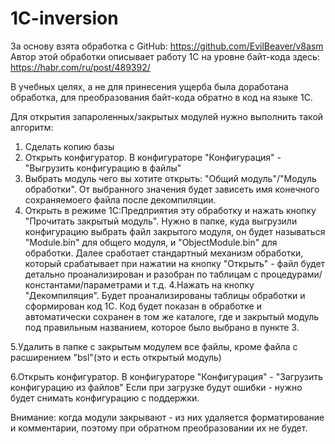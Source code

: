 # 1C-inversion

За основу взята обработка с GitHub:
https://github.com/EvilBeaver/v8asm
Автор этой обработки описывает работу 1С на уровне байт-кода здесь:
https://habr.com/ru/post/489392/

В учебных целях, а не для принесения ущерба была доработана обработка, для преобразования байт-кода обратно в код на языке 1С.

Для открытия запароленных/закрытых модулей нужно выполнить такой алгоритм:
1. Сделать копию базы
2. Открыть конфигуратор. В конфигураторе "Конфигурация" - "Выгрузить конфигурацию в файлы"
3. Выбрать модуль чего вы хотите открыть: "Общий модуль"/"Модуль обработки". От выбранного значения будет зависеть имя конечного сохраняемоего файла после декомпиляции.
3. Открыть в режиме 1С:Предприятия эту обработку и нажать кнопку "Прочитать закрытый модуль".
Нужно в папке, куда выгрузили конфигурацию выбрать файл закрытого модуля, он будет называться "Module.bin" для общего модуля, и "ObjectModule.bin" для обработки.
Далее сработает стандартный механизм обработки, который срабатывает при нажатии на кнопку "Открыть" - файл будет детально проанализирован и разобран по таблицам с процедурами/константами/параметрами и т.д.
4.Нажать на кнопку "Декомпиляция". Будет проанализированы таблицы обработки и сформирован код 1С. Код будет показан в обработке и автоматически сохранен в том же каталоге, где и закрытый модуль под правильным названием, которое было выбрано в пункте 3.

5.Удалить в папке с закрытым модулем все файлы, кроме файла с расширением "bsl"(это и есть открытый модуль)

6.Открыть конфигуратор. В конфигураторе "Конфигурация" - "Загрузить конфигурацию из файлов"
Если при загрузке будут ошибки - нужно будет снимать конфигурацию с поддержки.

Внимание: когда модули закрывают - из них удаляется форматирование и комментарии, поэтому при обратном преобразовании их не будет.
